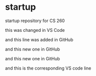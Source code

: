 # startup
startup repository for CS 260

this was changed in VS Code

and this line was added in GitHub

and this new one in GitHub

and this new one in GitHub

and this is the corresponding VS code line